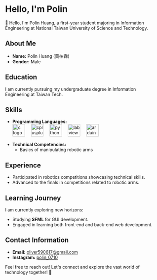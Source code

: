 # Hello, I'm Polin

👋 Hello, I'm Polin Huang, a first-year student majoring in Information Engineering at National Taiwan University of Science and Technology.

## About Me

- **Name:** Polin Huang (黃柏霖)
- **Gender:** Male

## Education

I am currently pursuing my undergraduate degree in Information Engineering at Taiwan Tech.

## Skills

- **Programming Languages:**
  <div align="left">
  <img src="https://cdn.jsdelivr.net/gh/devicons/devicon/icons/c/c-original.svg" height="40" alt="c logo"  />
  <img width="12" />
  <img src="https://cdn.jsdelivr.net/gh/devicons/devicon/icons/cplusplus/cplusplus-original.svg" height="40" alt="cplusplus logo"  />
  <img width="12" />
  <img src="https://cdn.jsdelivr.net/gh/devicons/devicon/icons/python/python-original.svg" height="40" alt="python logo"  />
  <img width="12" />
  <img src="https://cdn.jsdelivr.net/gh/devicons/devicon/icons/labview/labview-original.svg" height="40" alt="labview logo"  />
  <img width="12" />
  <img src="https://cdn.jsdelivr.net/gh/devicons/devicon/icons/arduino/arduino-original.svg" height="40" alt="arduino logo"  />
</div>

- **Technical Competencies:**
  - Basics of manipulating robotic arms

## Experience

- Participated in robotics competitions showcasing technical skills.
- Advanced to the finals in competitions related to robotic arms.

## Learning Journey

I am currently exploring new horizons:

- Studying **SFML** for GUI development.
- Engaged in learning both front-end and back-end web development.

## Contact Information

- **Email:** oliver590617@gmail.com
- **Instagram:** [polin_0710](https://www.instagram.com/polin_0710/)

Feel free to reach out! Let's connect and explore the vast world of technology together! 🚀
